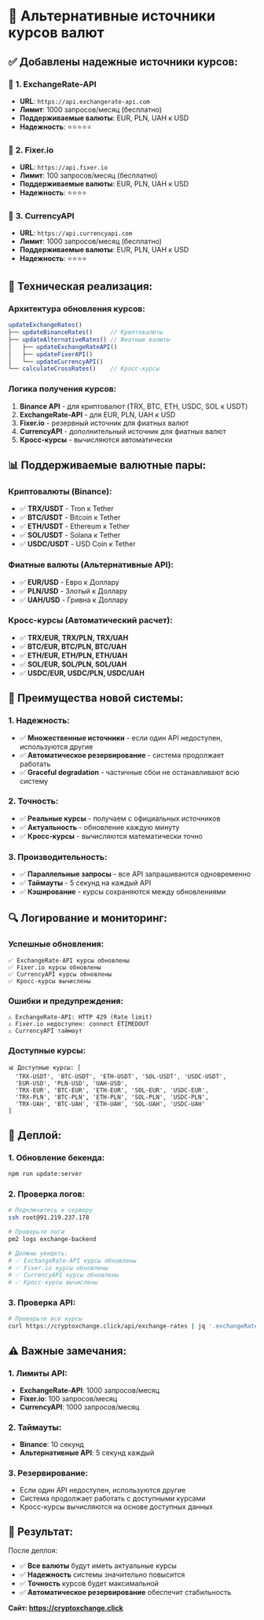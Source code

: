 # 🔄 Альтернативные источники курсов валют

## ✅ **Добавлены надежные источники курсов:**

### 🏦 **1. ExchangeRate-API**
- **URL**: `https://api.exchangerate-api.com`
- **Лимит**: 1000 запросов/месяц (бесплатно)
- **Поддерживаемые валюты**: EUR, PLN, UAH к USD
- **Надежность**: ⭐⭐⭐⭐⭐

### 🏦 **2. Fixer.io**
- **URL**: `https://api.fixer.io`
- **Лимит**: 100 запросов/месяц (бесплатно)
- **Поддерживаемые валюты**: EUR, PLN, UAH к USD
- **Надежность**: ⭐⭐⭐⭐

### 🏦 **3. CurrencyAPI**
- **URL**: `https://api.currencyapi.com`
- **Лимит**: 1000 запросов/месяц (бесплатно)
- **Поддерживаемые валюты**: EUR, PLN, UAH к USD
- **Надежность**: ⭐⭐⭐⭐

## 🔧 **Техническая реализация:**

### **Архитектура обновления курсов:**
```javascript
updateExchangeRates()
├── updateBinanceRates()     // Криптовалюты
├── updateAlternativeRates() // Фиатные валюты
│   ├── updateExchangeRateAPI()
│   ├── updateFixerAPI()
│   └── updateCurrencyAPI()
└── calculateCrossRates()    // Кросс-курсы
```

### **Логика получения курсов:**
1. **Binance API** - для криптовалют (TRX, BTC, ETH, USDC, SOL к USDT)
2. **ExchangeRate-API** - для EUR, PLN, UAH к USD
3. **Fixer.io** - резервный источник для фиатных валют
4. **CurrencyAPI** - дополнительный источник для фиатных валют
5. **Кросс-курсы** - вычисляются автоматически

## 📊 **Поддерживаемые валютные пары:**

### **Криптовалюты (Binance):**
- ✅ **TRX/USDT** - Tron к Tether
- ✅ **BTC/USDT** - Bitcoin к Tether
- ✅ **ETH/USDT** - Ethereum к Tether
- ✅ **SOL/USDT** - Solana к Tether
- ✅ **USDC/USDT** - USD Coin к Tether

### **Фиатные валюты (Альтернативные API):**
- ✅ **EUR/USD** - Евро к Доллару
- ✅ **PLN/USD** - Злотый к Доллару
- ✅ **UAH/USD** - Гривна к Доллару

### **Кросс-курсы (Автоматический расчет):**
- ✅ **TRX/EUR, TRX/PLN, TRX/UAH**
- ✅ **BTC/EUR, BTC/PLN, BTC/UAH**
- ✅ **ETH/EUR, ETH/PLN, ETH/UAH**
- ✅ **SOL/EUR, SOL/PLN, SOL/UAH**
- ✅ **USDC/EUR, USDC/PLN, USDC/UAH**

## 🚀 **Преимущества новой системы:**

### **1. Надежность:**
- ✅ **Множественные источники** - если один API недоступен, используются другие
- ✅ **Автоматическое резервирование** - система продолжает работать
- ✅ **Graceful degradation** - частичные сбои не останавливают всю систему

### **2. Точность:**
- ✅ **Реальные курсы** - получаем с официальных источников
- ✅ **Актуальность** - обновление каждую минуту
- ✅ **Кросс-курсы** - вычисляются математически точно

### **3. Производительность:**
- ✅ **Параллельные запросы** - все API запрашиваются одновременно
- ✅ **Таймауты** - 5 секунд на каждый API
- ✅ **Кэширование** - курсы сохраняются между обновлениями

## 🔍 **Логирование и мониторинг:**

### **Успешные обновления:**
```
✅ ExchangeRate-API курсы обновлены
✅ Fixer.io курсы обновлены
✅ CurrencyAPI курсы обновлены
✅ Кросс-курсы вычислены
```

### **Ошибки и предупреждения:**
```
⚠️ ExchangeRate-API: HTTP 429 (Rate limit)
⚠️ Fixer.io недоступен: connect ETIMEDOUT
⚠️ CurrencyAPI таймаут
```

### **Доступные курсы:**
```
📊 Доступные курсы: [
  'TRX-USDT', 'BTC-USDT', 'ETH-USDT', 'SOL-USDT', 'USDC-USDT',
  'EUR-USD', 'PLN-USD', 'UAH-USD',
  'TRX-EUR', 'BTC-EUR', 'ETH-EUR', 'SOL-EUR', 'USDC-EUR',
  'TRX-PLN', 'BTC-PLN', 'ETH-PLN', 'SOL-PLN', 'USDC-PLN',
  'TRX-UAH', 'BTC-UAH', 'ETH-UAH', 'SOL-UAH', 'USDC-UAH'
]
```

## 🚀 **Деплой:**

### **1. Обновление бекенда:**
```bash
npm run update:server
```

### **2. Проверка логов:**
```bash
# Подключитесь к серверу
ssh root@91.219.237.178

# Проверьте логи
pm2 logs exchange-backend

# Должны увидеть:
# ✅ ExchangeRate-API курсы обновлены
# ✅ Fixer.io курсы обновлены
# ✅ CurrencyAPI курсы обновлены
# ✅ Кросс-курсы вычислены
```

### **3. Проверка API:**
```bash
# Проверьте все курсы
curl https://cryptoxchange.click/api/exchange-rates | jq '.exchangeRates'
```

## ⚠️ **Важные замечания:**

### **1. Лимиты API:**
- **ExchangeRate-API**: 1000 запросов/месяц
- **Fixer.io**: 100 запросов/месяц
- **CurrencyAPI**: 1000 запросов/месяц

### **2. Таймауты:**
- **Binance**: 10 секунд
- **Альтернативные API**: 5 секунд каждый

### **3. Резервирование:**
- Если один API недоступен, используются другие
- Система продолжает работать с доступными курсами
- Кросс-курсы вычисляются на основе доступных данных

## 🎯 **Результат:**

После деплоя:
- ✅ **Все валюты** будут иметь актуальные курсы
- ✅ **Надежность** системы значительно повысится
- ✅ **Точность** курсов будет максимальной
- ✅ **Автоматическое резервирование** обеспечит стабильность

**Сайт: https://cryptoxchange.click** 